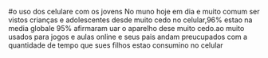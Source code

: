 #o uso dos celulare com os jovens
 No muno hoje em dia e muito comum ser vistos crianças e adolescentes desde muito cedo no celular,96% estao na media globale 95% afirmaram uar o aparelho dese muito cedo.ao muito usados para jogos e aulas online e seus pais andam preucupados com a quantidade de tempo que sues filhos estao consumino no celular 